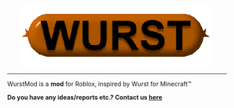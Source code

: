 <div align="center">
    <img src="https://raw.githubusercontent.com/WurstMod/Wurst/main/wurst.png" />
</div>

----

WurstMod is a **mod** for Roblox, inspired by Wurst for Minecraft™

**Do you have any ideas/reports etc.? Contact us [here](https://github.com/WurstMod/Wurst/issues/new)**
